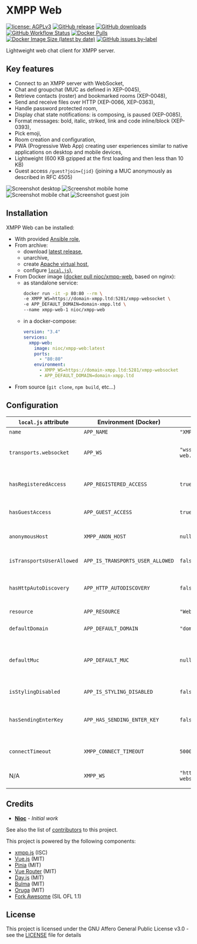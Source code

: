 # XMPP Web

[![license: AGPLv3](https://img.shields.io/badge/license-AGPLv3-blue.svg)](https://www.gnu.org/licenses/agpl-3.0)
[![GitHub release](https://img.shields.io/github/release/nioc/xmpp-web.svg)](https://github.com/nioc/xmpp-web/releases/latest)
[![GitHub downloads](https://img.shields.io/github/downloads/nioc/xmpp-web/total?label=github%20downloads)](https://github.com/nioc/xmpp-web/releases/latest)
[![GitHub Workflow Status](https://img.shields.io/github/workflow/status/nioc/xmpp-web/Docker%20Image%20CI?label=github%20build)](https://github.com/nioc/xmpp-web/actions/workflows/docker-image.yml)
[![Docker Pulls](https://img.shields.io/docker/pulls/nioc/xmpp-web)](https://hub.docker.com/r/nioc/xmpp-web/tags)
[![Docker Image Size (latest by date)](https://img.shields.io/docker/image-size/nioc/xmpp-web?sort=date)](https://hub.docker.com/r/nioc/xmpp-web/tags)
[![GitHub issues by-label](https://img.shields.io/github/issues/nioc/xmpp-web/help%20wanted?label=issues%20need%20help)](https://github.com/nioc/xmpp-web/labels/help%20wanted)

Lightweight web chat client for XMPP server.

## Key features

-   Connect to an XMPP server with WebSocket,
-   Chat and groupchat (MUC as defined in XEP-0045),
-   Retrieve contacts (roster) and bookmarked rooms (XEP-0048),
-   Send and receive files over HTTP (XEP-0066, XEP-0363),
-   Handle password protected room,
-   Display chat state notifications: is composing, is paused (XEP-0085),
-   Format messages: bold, italic, striked, link and code inline/block (XEP-0393),
-   Pick emoji,
-   Room creation and configuration,
-   PWA (Progressive Web App) creating user experiences similar to native applications on desktop and mobile devices,
-   Lightweight (600 KB gzipped at the first loading and then less than 10 KB)
-   Guest access `/guest?join={jid}` (joining a MUC anonymously as described in RFC 4505)

![Screenshot desktop](/docs/screenshot-desktop-main.png)
![Screenshot mobile home](/docs/screenshot-mobile-main.png) ![Screenshot mobile chat](/docs/screenshot-mobile-chat.png)
![Screenshot guest join](/docs/screenshot-guest-join.png)

## Installation

XMPP Web can be installed:
-   With provided [Ansible role](/docs/ansible/xmpp-web/README.md),
-   From archive:
    -   download [latest release](https://github.com/nioc/xmpp-web/releases/latest),
    -   unarchive,
    -   create [Apache virtual host](/docs/apache.conf),
    -   configure [`local.js`](public/local.js)),
-   From Docker image ([docker pull nioc/xmpp-web](https://hub.docker.com/r/nioc/xmpp-web), based on nginx):
    -   as standalone service:
        ``` bash
        docker run -it -p 80:80 --rm \
        -e XMPP_WS=https://domain-xmpp.ltd:5281/xmpp-websocket \
        -e APP_DEFAULT_DOMAIN=domain-xmpp.ltd \
        --name xmpp-web-1 nioc/xmpp-web
        ```
    -   in a docker-compose:
        ``` yml
        version: "3.4"
        services:
          xmpp-web:
            image: nioc/xmpp-web:latest
            ports:
              - "80:80"
            environment: 
              - XMPP_WS=https://domain-xmpp.ltd:5281/xmpp-websocket
              - APP_DEFAULT_DOMAIN=domain-xmpp.ltd
        ```
-   From source (`git clone`, `npm build`, etc...)

## Configuration

| `local.js` attribute      | Environment (Docker)             | Default (initial value)                      | Description
| ------------------------- |----------------------------------| ---------------------------------------------|---------------------------
| `name`                    | `APP_NAME`                       | `"XMPP web"`                                 | Application name
| `transports.websocket`    | `APP_WS`                         | `"wss://chat.domain-web.ltd/xmpp-websocket"` | Websocket endpoint used by application  (proxy or direct XMPP server)
| `hasRegisteredAccess`     | `APP_REGISTERED_ACCESS`          | `true`                                       | Set to `false` to disable registered users components (guest access only)
| `hasGuestAccess`          | `APP_GUEST_ACCESS`               | `true`                                       | Set to `false` to disable guest users components
| `anonymousHost`           | `XMPP_ANON_HOST`                 | `null`                                       | Virtual host used for guest access (anonymous)
| `isTransportsUserAllowed` | `APP_IS_TRANSPORTS_USER_ALLOWED` | `false`                                      | Allow user to set endpoints on the fly in login component
| `hasHttpAutoDiscovery`    | `APP_HTTP_AUTODISCOVERY`         | `false`                                      | Allow to retrieve a `.well-known/host-meta.json` if user log on a different domain
| `resource`                | `APP_RESOURCE`                   | `"Web XMPP"`                                 | Resource (client) affected to user
| `defaultDomain`           | `APP_DEFAULT_DOMAIN`             | `"domain-xmpp.ltd"`                          | Domain used if user do not provide a full jid
| `defaultMuc`              | `APP_DEFAULT_MUC`                | `null`                                       | Autocomplete MUC address (ex: `conference.domain.ltd`) if user do not provide a full room jid (join & create)
| `isStylingDisabled`       | `APP_IS_STYLING_DISABLED`        | `false`                                      | Set to `true` for disable messages styling
| `hasSendingEnterKey`      | `APP_HAS_SENDING_ENTER_KEY`      | `false`                                      | If `true`, `Enter` key sends message, it adds new line otherwise (`Control`+`Enter` always sends message)
| `connectTimeout`          | `XMPP_CONNECT_TIMEOUT`           | `5000`                                       | Timeout in ms before XMPP connection is considered as rejected
| N/A                       | `XMPP_WS`                        | `"http://localhost:5280/xmpp-websocket"`     | Websocket endpoint proxyfied by Nginx (on a docker installation)

## Credits

-   **[Nioc](https://github.com/nioc/)** - _Initial work_

See also the list of [contributors](https://github.com/nioc/xmpp-web/contributors) to this project.

This project is powered by the following components:
-   [xmpp.js](https://github.com/xmppjs/xmpp.js) (ISC)
-   [Vue.js](https://vuejs.org/) (MIT)
-   [Pinia](https://pinia.vuejs.org/) (MIT)
-   [Vue Router](https://router.vuejs.org/) (MIT)
-   [Day.js](https://day.js.org/) (MIT)
-   [Bulma](https://bulma.io/) (MIT)
-   [Oruga](https://oruga.io/) (MIT)
-   [Fork Awesome](https://forkaweso.me) (SIL OFL 1.1)

## License

This project is licensed under the GNU Affero General Public License v3.0 - see the [LICENSE](LICENSE.md) file for details
